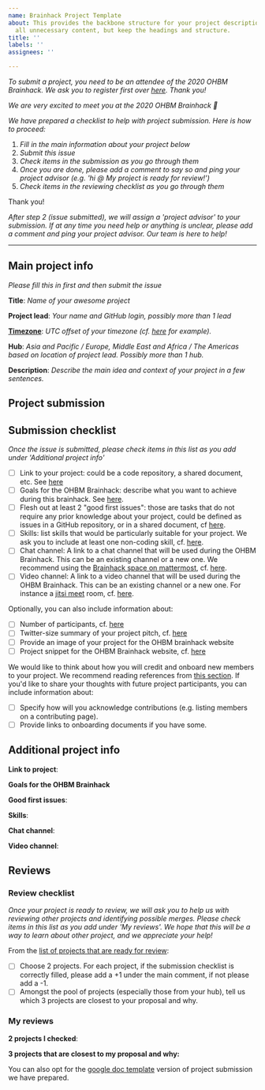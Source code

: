 ```yaml
---
name: Brainhack Project Template
about: This provides the backbone structure for your project description. Please delete
  all unnecessary content, but keep the headings and structure.
title: ''
labels: ''
assignees: ''

---
```

*To submit a project, you need to be an attendee of the 2020 OHBM Brainhack. We ask you to register first over [here](http://www.humanbrainmapping.org/HackathonReg/). Thank you!*

*We are very excited to meet you at the 2020 OHBM Brainhack 🎉*

*We have prepared a checklist to help with project submission. Here is how to proceed:*
 1. *Fill in the main information about your project below*
 2. *Submit this issue*
 3. *Check items in the submission as you go through them*
 4. *Once you are done, please add a comment to say so and ping your project advisor (e.g. 'hi @<project-advisor-login> My project is ready for review!')*
 5. *Check items in the reviewing checklist as you go through them*
  
Thank you!

*After step 2 (issue submitted), we will assign a 'project advisor' to your submission. If at any time you need help or anything is unclear, please add a comment and ping your project advisor. Our team is here to help!*

----------------------------
## Main project info
*Please fill this in first and then submit the issue*

**Title**: *Name of your awesome project*

**Project lead**: *Your name and GitHub login, possibly more than 1 lead*

**[Timezone](https://github.com/ohbm/hackathon2020/blob/project_tpl/.github/ISSUE_TEMPLATE/handbooks/projects.md#timezone)**: *UTC offset of your timezone (cf. [here](https://www.timeanddate.com/time/map/) for example).*

**Hub**: *Asia and Pacific / Europe, Middle East and Africa / The Americas based on location of project lead. Possibly more than 1 hub.*

**Description**: *Describe the main idea and context of your project in a few sentences.*

## Project submission 

## Submission checklist
*Once the issue is submitted, please check items in this list as you add under 'Additional project info'*

-   [ ] Link to your project: could be a code repository, a shared document, etc. See [here](https://github.com/ohbm/hackathon2020/blob/project_tpl/.github/ISSUE_TEMPLATE/handbooks/projects.md#link-to-project)
-   [ ] Goals for the OHBM Brainhack: describe what you want to achieve during this brainhack. See [here](https://github.com/ohbm/hackathon2020/blob/project_tpl/.github/ISSUE_TEMPLATE/handbooks/projects.md#goals).
-   [ ] Flesh out at least 2 "good first issues": those are tasks that do not require any prior knowledge about your project, could be defined as issues in a GitHub repository, or in a shared document, cf [here](https://github.com/ohbm/hackathon2020/blob/project_tpl/.github/ISSUE_TEMPLATE/handbooks/projects.md#onboarding-2-good-first-issues).
-   [ ] Skills: list skills that would be particularly suitable for your project. We ask you to include at least one non-coding skill, cf. [here](https://github.com/ohbm/hackathon2020/blob/project_tpl/.github/ISSUE_TEMPLATE/handbooks/projects.md#onboarding-skills).
-   [ ] Chat channel: A link to a chat channel that will be used during the OHBM Brainhack. This can be an existing channel or a new one. We recommend using the [Brainhack space on mattermost](https://mattermost.brainhack.org/), cf. [here](https://github.com/ohbm/hackathon2020/blob/project_tpl/.github/ISSUE_TEMPLATE/handbooks/projects.md#chat).
-   [ ] Video channel: A link to a video channel that will be used during the OHBM Brainhack. This can be an existing channel or a new one. For instance a [jitsi meet](https://meet.jit.si/) room, cf. [here](https://github.com/ohbm/hackathon2020/blob/project_tpl/.github/ISSUE_TEMPLATE/handbooks/projects.md#video-calls).

Optionally, you can also include information about:
-   [ ] Number of participants, cf. [here](https://github.com/ohbm/hackathon2020/blob/project_tpl/.github/ISSUE_TEMPLATE/handbooks/projects.md#participant-capacity)
-   [ ] Twitter-size summary of your project pitch, cf. [here](https://github.com/ohbm/hackathon2020/blob/project_tpl/.github/ISSUE_TEMPLATE/handbooks/projects.md#twitter-size-summary-of-your-project-pitch)
-   [ ] Provide an image of your project for the OHBM brainhack website
-   [ ] Project snippet for the OHBM Brainhack website, cf. [here](https://github.com/ohbm/hackathon2020/blob/project_tpl/.github/ISSUE_TEMPLATE/handbooks/projects.md#project-snippet-for-the-ohbm-brainhack-website)

We would like to think about how you will credit and onboard new members to your project. We recommend reading references from [this section](https://github.com/ohbm/hackathon2020/blob/project_tpl/.github/ISSUE_TEMPLATE/handbooks/projects.md#credit-and-onboarding). If you'd like to share your thoughts with future project participants, you can include information about:
-   [ ] Specify how will you acknowledge contributions (e.g. listing members on a contributing page).
-   [ ] Provide links to onboarding documents if you have some.

## Additional project info
**Link to project**: 

**Goals for the OHBM Brainhack**

**Good first issues**:

**Skills**:

**Chat channel**:

**Video channel**:



## Reviews 

### Review checklist
*Once your project is ready to review, we will ask you to help us with reviewing other projects and identifying possible merges. Please check items in this list as you add under 'My reviews'. We hope that this will be a way to learn about other project, and we appreciate your help!*

From the [list of projects that are ready for review](https://github.com/ohbm/hackathon2020/labels/Ready%20for%20review):
-   [ ] Choose 2 projects. For each project, if the submission checklist is correctly filled, please add a +1 under the main comment, if not please add a -1.
-   [ ] Amongst the pool of projects (especially those from your hub), tell us which 3 projects are closest to your proposal and why.

### My reviews
**2 projects I checked**: 

**3 projects that are closest to my proposal and why:**




You can also opt for the [google doc template](https://docs.google.com/document/d/11eyTp5m2odaraAeRHdWytlMOUW3Cwvu0nMaxCbf1cqo/edit?usp=sharing) version of project submission we have prepared.
